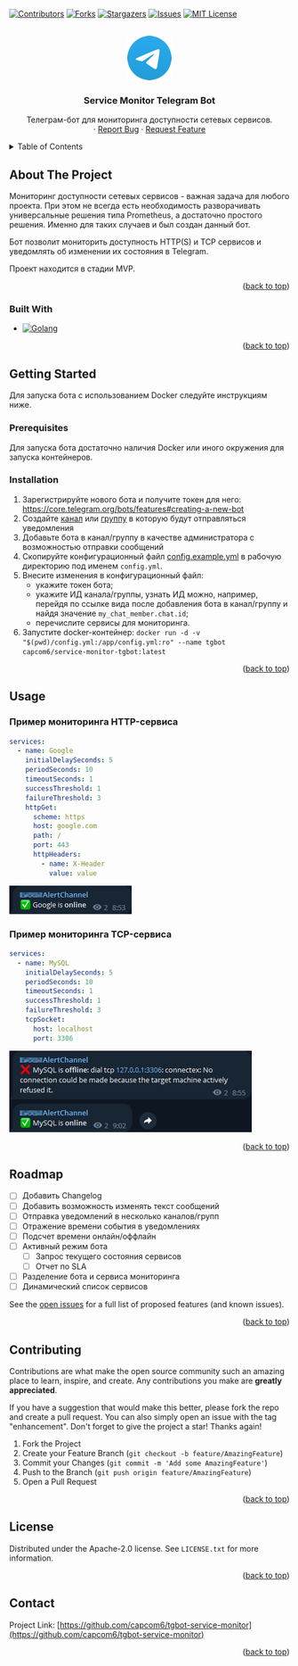 <!-- Improved compatibility of back to top link: See: https://github.com/capcom6/tgbot-service-monitor/Best-README-Template/pull/73 -->
<a name="readme-top"></a>
<!--
*** Thanks for checking out the Best-README-Template. If you have a suggestion
*** that would make this better, please fork the repo and create a pull request
*** or simply open an issue with the tag "enhancement".
*** Don't forget to give the project a star!
*** Thanks again! Now go create something AMAZING! :D
-->



<!-- PROJECT SHIELDS -->
<!--
*** I'm using markdown "reference style" links for readability.
*** Reference links are enclosed in brackets [ ] instead of parentheses ( ).
*** See the bottom of this document for the declaration of the reference variables
*** for contributors-url, forks-url, etc. This is an optional, concise syntax you may use.
*** https://www.markdownguide.org/basic-syntax/#reference-style-links
-->
[![Contributors][contributors-shield]][contributors-url]
[![Forks][forks-shield]][forks-url]
[![Stargazers][stars-shield]][stars-url]
[![Issues][issues-shield]][issues-url]
[![MIT License][license-shield]][license-url]



<!-- PROJECT LOGO -->
<br />
<div align="center">
  <a href="https://github.com/capcom6/tgbot-service-monitor">
    <img src="assets/logo.png" alt="Logo" width="80" height="80">
  </a>

  <h3 align="center">Service Monitor Telegram Bot</h3>

  <p align="center">
    Телеграм-бот для мониторинга доступности сетевых сервисов.
    <br />
    <!-- <a href="https://github.com/capcom6/tgbot-service-monitor"><strong>Explore the docs »</strong></a>
    <br />
    <br />
    <a href="https://github.com/capcom6/tgbot-service-monitor">View Demo</a> -->
    ·
    <a href="https://github.com/capcom6/tgbot-service-monitor/issues">Report Bug</a>
    ·
    <a href="https://github.com/capcom6/tgbot-service-monitor/issues">Request Feature</a>
  </p>
</div>



<!-- TABLE OF CONTENTS -->
<details>
  <summary>Table of Contents</summary>
  <ol>
    <li>
      <a href="#about-the-project">About The Project</a>
      <ul>
        <li><a href="#built-with">Built With</a></li>
      </ul>
    </li>
    <li>
      <a href="#getting-started">Getting Started</a>
      <ul>
        <li><a href="#prerequisites">Prerequisites</a></li>
        <li><a href="#installation">Installation</a></li>
      </ul>
    </li>
    <li><a href="#usage">Usage</a></li>
    <li><a href="#roadmap">Roadmap</a></li>
    <li><a href="#contributing">Contributing</a></li>
    <li><a href="#license">License</a></li>
    <li><a href="#contact">Contact</a></li>
    <li><a href="#acknowledgments">Acknowledgments</a></li>
  </ol>
</details>



<!-- ABOUT THE PROJECT -->
## About The Project

<!-- [![Product Name Screen Shot][product-screenshot]](https://example.com) -->

Мониторинг доступности сетевых сервисов - важная задача для любого проекта. При этом не всегда есть необходимость разворачивать универсальные решения типа Prometheus, а достаточно простого решения. Именно для таких случаев и был создан данный бот.

Бот позволит мониторить доступность HTTP(S) и TCP сервисов и уведомлять об изменении их состояния в Telegram.

Проект находится в стадии MVP.

<p align="right">(<a href="#readme-top">back to top</a>)</p>



### Built With

* [![Golang][Golang]][Golang-url]

<p align="right">(<a href="#readme-top">back to top</a>)</p>



<!-- GETTING STARTED -->
## Getting Started

Для запуска бота с использованием Docker следуйте инструкциям ниже.

### Prerequisites

Для запуска бота достаточно наличия Docker или иного окружения для запуска контейнеров.

### Installation

1. Зарегистрируйте нового бота и получите токен для него: https://core.telegram.org/bots/features#creating-a-new-bot
2. Создайте [канал](https://telegram.org/tour/channels) или [группу](https://telegram.org/tour/groups) в которую будут отправляться уведомления
3. Добавьте бота в канал/группу в качестве администратора с возможностью отправки сообщений
3. Скопируйте конфигурационный файл [config.example.yml](configs/config.example.yml) в рабочую директорию под именем `config.yml`.
4. Внесите изменения в конфигурационный файл:
    - укажите токен бота;
    - укажите ИД канала/группы, узнать ИД можно, например, перейдя по ссылке вида [](https://api.telegram.org/bot<token>/getUpdates?allowed_updates=[]) после добавления бота в канал/группу и найдя значение `my_chat_member.chat.id`;
    - перечислите сервисы для мониторинга.
5. Запустите docker-контейнер: `docker run -d -v "$(pwd)/config.yml:/app/config.yml:ro" --name tgbot capcom6/service-monitor-tgbot:latest`

<p align="right">(<a href="#readme-top">back to top</a>)</p>



<!-- USAGE EXAMPLES -->
## Usage

### Пример мониторинга HTTP-сервиса

```yaml
services:
  - name: Google
    initialDelaySeconds: 5
    periodSeconds: 10
    timeoutSeconds: 1
    successThreshold: 1
    failureThreshold: 3
    httpGet:
      scheme: https
      host: google.com
      path: /
      port: 443
      httpHeaders:
        - name: X-Header
          value: value
```

![HTTP Alert][http-alert]

### Пример мониторинга TCP-сервиса

```yaml
services:
  - name: MySQL
    initialDelaySeconds: 5
    periodSeconds: 10
    timeoutSeconds: 1
    successThreshold: 1
    failureThreshold: 3
    tcpSocket:
      host: localhost
      port: 3306
```

![TCP Alert][tcp-alert]

<!-- _For more examples, please refer to the [Documentation](https://example.com)_ -->

<p align="right">(<a href="#readme-top">back to top</a>)</p>



<!-- ROADMAP -->
## Roadmap

- [ ] Добавить Changelog
- [ ] Добавить возможность изменять текст сообщений
- [ ] Отправка уведомлений в несколько каналов/групп
- [ ] Отражение времени события в уведомлениях
- [ ] Подсчет времени онлайн/оффлайн
- [ ] Активный режим бота
    - [ ] Запрос текущего состояния сервисов
    - [ ] Отчет по SLA
- [ ] Разделение бота и сервиса мониторинга
- [ ] Динамический список сервисов

See the [open issues](https://github.com/capcom6/tgbot-service-monitor/issues) for a full list of proposed features (and known issues).

<p align="right">(<a href="#readme-top">back to top</a>)</p>



<!-- CONTRIBUTING -->
## Contributing

Contributions are what make the open source community such an amazing place to learn, inspire, and create. Any contributions you make are **greatly appreciated**.

If you have a suggestion that would make this better, please fork the repo and create a pull request. You can also simply open an issue with the tag "enhancement".
Don't forget to give the project a star! Thanks again!

1. Fork the Project
2. Create your Feature Branch (`git checkout -b feature/AmazingFeature`)
3. Commit your Changes (`git commit -m 'Add some AmazingFeature'`)
4. Push to the Branch (`git push origin feature/AmazingFeature`)
5. Open a Pull Request

<p align="right">(<a href="#readme-top">back to top</a>)</p>



<!-- LICENSE -->
## License

Distributed under the Apache-2.0 license. See `LICENSE.txt` for more information.

<p align="right">(<a href="#readme-top">back to top</a>)</p>



<!-- CONTACT -->
## Contact

Project Link: [https://github.com/capcom6/tgbot-service-monitor](https://github.com/capcom6/tgbot-service-monitor)

<p align="right">(<a href="#readme-top">back to top</a>)</p>



<!-- ACKNOWLEDGMENTS -->
<!-- ## Acknowledgments

Use this space to list resources you find helpful and would like to give credit to. I've included a few of my favorites to kick things off!

* [Choose an Open Source License](https://choosealicense.com)
* [GitHub Emoji Cheat Sheet](https://www.webpagefx.com/tools/emoji-cheat-sheet)
* [Malven's Flexbox Cheatsheet](https://flexbox.malven.co/)
* [Malven's Grid Cheatsheet](https://grid.malven.co/)
* [Img Shields](https://shields.io)
* [GitHub Pages](https://pages.github.com)
* [Font Awesome](https://fontawesome.com)
* [React Icons](https://react-icons.github.io/react-icons/search)

<p align="right">(<a href="#readme-top">back to top</a>)</p> -->



<!-- MARKDOWN LINKS & IMAGES -->
<!-- https://www.markdownguide.org/basic-syntax/#reference-style-links -->
[contributors-shield]: https://img.shields.io/github/contributors/capcom6/tgbot-service-monitor.svg?style=for-the-badge
[contributors-url]: https://github.com/capcom6/tgbot-service-monitor/graphs/contributors
[forks-shield]: https://img.shields.io/github/forks/capcom6/tgbot-service-monitor.svg?style=for-the-badge
[forks-url]: https://github.com/capcom6/tgbot-service-monitor/network/members
[stars-shield]: https://img.shields.io/github/stars/capcom6/tgbot-service-monitor.svg?style=for-the-badge
[stars-url]: https://github.com/capcom6/tgbot-service-monitor/stargazers
[issues-shield]: https://img.shields.io/github/issues/capcom6/tgbot-service-monitor.svg?style=for-the-badge
[issues-url]: https://github.com/capcom6/tgbot-service-monitor/issues
[license-shield]: https://img.shields.io/github/license/capcom6/tgbot-service-monitor.svg?style=for-the-badge
[license-url]: https://github.com/capcom6/tgbot-service-monitor/blob/master/LICENSE.txt
[product-screenshot]: assets/screenshot.png
[http-alert]: assets/http-alert.png
[tcp-alert]: assets/tcp-alert.png
[Golang]: https://img.shields.io/badge/Golang-000000?style=for-the-badge&logo=go&logoColor=white
[Golang-url]: https://go.dev/
